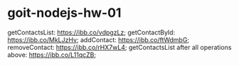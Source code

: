 # goit-nodejs-hw-01

getContactsList: https://ibb.co/vdpgzLz;
getContactById: https://ibb.co/MkLJzHv;
addContact: https://ibb.co/ftWdmbG;
removeContact: https://ibb.co/rHX7wL4;
getContactsList after all operations above: https://ibb.co/L11qcZB;
